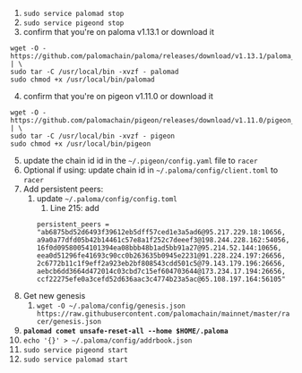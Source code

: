 1. `sudo service palomad stop`
2. `sudo service pigeond stop`
3. confirm that you're on paloma v1.13.1 or download it
  ```shell
  wget -O - https://github.com/palomachain/paloma/releases/download/v1.13.1/paloma_Linux_x86_64.tar.gz  | \
  sudo tar -C /usr/local/bin -xvzf - palomad 
  sudo chmod +x /usr/local/bin/palomad
  ```
4. confirm that you're on pigeon v1.11.0 or download it
  ```shell
  wget -O - https://github.com/palomachain/pigeon/releases/download/v1.11.0/pigeon_Linux_x86_64.tar.gz  | \
  sudo tar -C /usr/local/bin -xvzf - pigeon
  sudo chmod +x /usr/local/bin/pigeon
  ```
5. update the chain id id in the `~/.pigeon/config.yaml` file to `racer` 
6. Optional if using: update chain id in `~/.paloma/config/client.toml` to `racer`
7. Add persistent peers: 
    1. update `~/.paloma/config/config.toml`
        1. Line 215: add  
        ```
        persistent_peers = "ab6875bd52d6493f39612eb5dff57ced1e3a5ad6@95.217.229.18:10656, a9a0a77dfd05b42b14461c57e8a1f252c7deeef3@198.244.228.162:54056, 16f0d09580054101394ea08bbb48b1ad5bb91a27@95.214.52.144:10656, eea0d51296fe41693c90cc0b263635b0945e2231@91.228.224.197:26656, 2c6772b11c1f9eff2a923eb2bf808543cdd501c5@79.143.179.196:26656, aebcb6dd3664d472014c03cbd7c15ef604703644@173.234.17.194:26656, ccf22275efe0a3cefd52d636aac3c4774b23a5ac@65.108.197.164:56105"
        ```
8. Get new genesis
    1. `wget -O ~/.paloma/config/genesis.json https://raw.githubusercontent.com/palomachain/mainnet/master/racer/genesis.json`
9. **`palomad comet unsafe-reset-all --home $HOME/.paloma`**
10. `echo '{}' > ~/.paloma/config/addrbook.json`
11. `sudo service pigeond start`
12. `sudo service palomad start`
